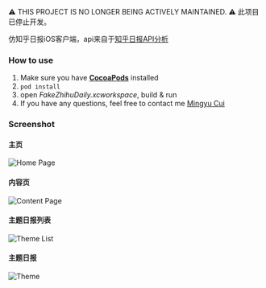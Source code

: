 :warning: THIS PROJECT IS NO LONGER BEING ACTIVELY MAINTAINED. 
:warning: 此项目已停止开发。

仿知乎日报iOS客户端，api来自于[知乎日报API分析](https://github.com/izzyleung/ZhihuDailyPurify/wiki/%E7%9F%A5%E4%B9%8E%E6%97%A5%E6%8A%A5-API-%E5%88%86%E6%9E%90)

### How to use
1. Make sure you have [**CocoaPods**](http://cocoapods.org/) installed
2. `pod install`
3. open *FakeZhihuDaily.xcworkspace*, build & run
4. If you have any questions, feel free to contact me [Mingyu Cui](mailto:malvin.cui@gmail.com)

### Screenshot
#### 主页
![Home Page](https://raw.githubusercontent.com/gnou/FakeZhihuDaily/master/Screenshot/Home.png)
#### 内容页
![Content Page](https://raw.githubusercontent.com/gnou/FakeZhihuDaily/master/Screenshot/ContentPage.png)
#### 主题日报列表
![Theme List](https://raw.githubusercontent.com/gnou/FakeZhihuDaily/master/Screenshot/ThemeList.png)
#### 主题日报
![Theme](https://raw.githubusercontent.com/gnou/FakeZhihuDaily/master/Screenshot/Theme.png)


